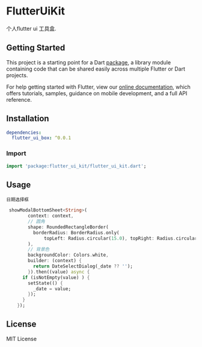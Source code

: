 # FlutterUiKit

个人flutter ui 工具盒.

## Getting Started

This project is a starting point for a Dart
[package](https://flutter.dev/developing-packages/),
a library module containing code that can be shared easily across
multiple Flutter or Dart projects.

For help getting started with Flutter, view our 
[online documentation](https://flutter.dev/docs), which offers tutorials, 
samples, guidance on mobile development, and a full API reference.

## Installation
```yaml
dependencies:
  flutter_ui_box: ^0.0.1
```

### Import

```dart
import 'package:flutter_ui_kit/flutter_ui_kit.dart';
```

## Usage

```日期选择框```
```dart
 showModalBottomSheet<String>(
        context: context,
        // 圆角
        shape: RoundedRectangleBorder(
          borderRadius: BorderRadius.only(
              topLeft: Radius.circular(15.0), topRight: Radius.circular(15.0)),
        ),
        // 背景色
        backgroundColor: Colors.white,
        builder: (context) {
          return DateSelectDialog(_date ?? '');
        }).then((value) async {
      if (isNotEmpty(value) ) {
        setState(() {
          _date = value;
        });
      }
    });
```

## License

MIT License